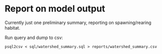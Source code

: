 # Report on model output

Currently just one preliminary summary, reporting on spawning/rearing habitat.

Run query and dump to csv:

    psql2csv < sql/watershed_summary.sql > reports/watershed_summary.csv